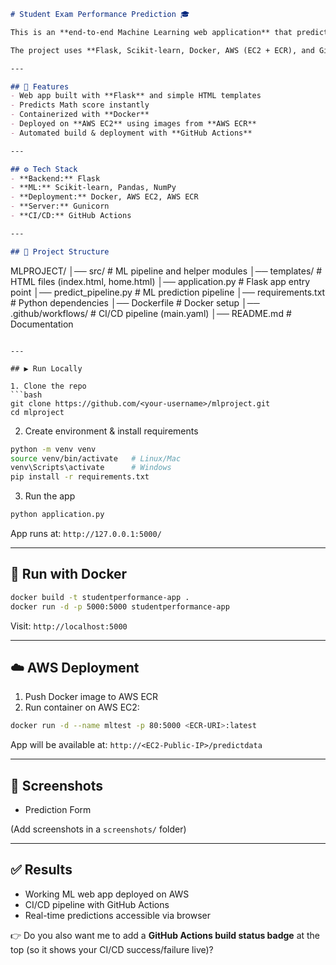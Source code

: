 ```markdown
# Student Exam Performance Prediction 🎓

This is an **end-to-end Machine Learning web application** that predicts a student’s Math exam score based on details like gender, ethnicity, parental education, lunch type, test preparation course, reading and writing scores.  

The project uses **Flask, Scikit-learn, Docker, AWS (EC2 + ECR), and GitHub Actions (CI/CD)**.

---

## 🚀 Features
- Web app built with **Flask** and simple HTML templates  
- Predicts Math score instantly  
- Containerized with **Docker**  
- Deployed on **AWS EC2** using images from **AWS ECR**  
- Automated build & deployment with **GitHub Actions**

---

## ⚙️ Tech Stack
- **Backend:** Flask  
- **ML:** Scikit-learn, Pandas, NumPy  
- **Deployment:** Docker, AWS EC2, AWS ECR  
- **Server:** Gunicorn  
- **CI/CD:** GitHub Actions  

---

## 📂 Project Structure
```

MLPROJECT/
│── src/                 # ML pipeline and helper modules
│── templates/           # HTML files (index.html, home.html)
│── application.py       # Flask app entry point
│── predict_pipeline.py  # ML prediction pipeline
│── requirements.txt     # Python dependencies
│── Dockerfile           # Docker setup
│── .github/workflows/   # CI/CD pipeline (main.yaml)
│── README.md            # Documentation

````

---

## ▶️ Run Locally

1. Clone the repo  
```bash
git clone https://github.com/<your-username>/mlproject.git
cd mlproject
````

2. Create environment & install requirements

```bash
python -m venv venv
source venv/bin/activate   # Linux/Mac
venv\Scripts\activate      # Windows
pip install -r requirements.txt
```

3. Run the app

```bash
python application.py
```

App runs at: `http://127.0.0.1:5000/`

---

## 🐳 Run with Docker

```bash
docker build -t studentperformance-app .
docker run -d -p 5000:5000 studentperformance-app
```

Visit: `http://localhost:5000`

---

## ☁️ AWS Deployment

1. Push Docker image to AWS ECR
2. Run container on AWS EC2:

```bash
docker run -d --name mltest -p 80:5000 <ECR-URI>:latest
```

App will be available at:
`http://<EC2-Public-IP>/predictdata`

---

## 📸 Screenshots

* Prediction Form

(Add screenshots in a `screenshots/` folder)

---

## ✅ Results

* Working ML web app deployed on AWS
* CI/CD pipeline with GitHub Actions
* Real-time predictions accessible via browser


👉 Do you also want me to add a **GitHub Actions build status badge** at the top (so it shows your CI/CD success/failure live)?
```
